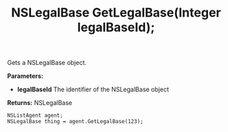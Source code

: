 ﻿---
uid: crmscript_ref_NSListAgent_GetLegalBase
title: NSLegalBase GetLegalBase(Integer legalBaseId);
intellisense: NSListAgent.GetLegalBase
keywords: NSListAgent, GetLegalBase
so.topic: reference
---

Gets a NSLegalBase object.

**Parameters:**
 - **legalBaseId** The identifier of the NSLegalBase object

**Returns:** NSLegalBase

```crmscript
NSListAgent agent;
NSLegalBase thing = agent.GetLegalBase(123);
```

